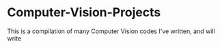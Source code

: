 # Computer-Vision-Projects
This is a compilation of many Computer Vision codes I've written, and will write
